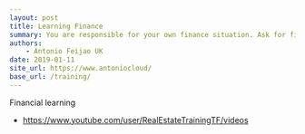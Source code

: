 ```yaml
---
layout: post
title: Learning Finance
summary: You are responsible for your own finance situation. Ask for finance advice from a specialist or professional.
authors:
    - Antonio Feijao UK
date: 2019-01-11
site_url: https://www.antoniocloud/
base_url: /training/
---
```


Financial learning

* <https://www.youtube.com/user/RealEstateTrainingTF/videos>
